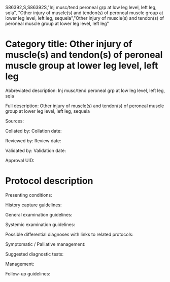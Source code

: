 S86392,S,S86392S,"Inj musc/tend peroneal grp at low leg level, left leg, sqla", "Other injury of muscle(s) and tendon(s) of peroneal muscle group at lower leg level, left leg, sequela","Other injury of muscle(s) and tendon(s) of peroneal muscle group at lower leg level, left leg"
# Category title: Other injury of muscle(s) and tendon(s) of peroneal muscle group at lower leg level, left leg

Abbreviated description: Inj musc/tend peroneal grp at low leg level, left leg, sqla

Full description: Other injury of muscle(s) and tendon(s) of peroneal muscle group at lower leg level, left leg, sequela

Sources:

Collated by:
Collation date:

Reviewed by:
Review date:

Validated by:
Validation date:

Approval UID:

# Protocol description

Presenting conditions:

History capture guidelines:

General examination guidelines:

Systemic examination guidelines:

Possible differential diagnoses with links to related protocols:

Symptomatic / Palliative management:

Suggested diagnostic tests:

Management:

Follow-up guidelines:
